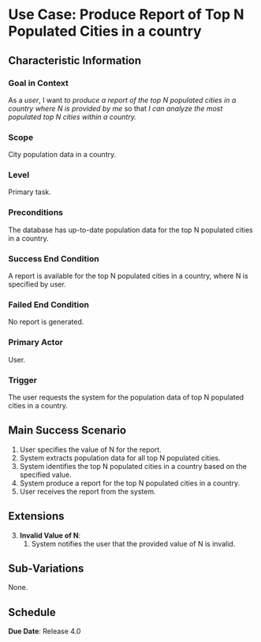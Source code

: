 # Use Case: Produce Report of Top N Populated Cities in a country

## Characteristic Information

### Goal in Context

As a *user*, I want *to produce a report of the top N populated cities in a country* *where N is provided by me* so that *I can analyze the most populated top N cities within a country.*

### Scope

City population data in a country.

### Level

Primary task.

### Preconditions

The database has up-to-date population data for the top N populated cities in a country.

### Success End Condition

A report is available for the top N populated cities in a country, where N is specified by user.

### Failed End Condition

No report is generated.

### Primary Actor

User.

### Trigger

The user requests the system for the population data of top N populated cities in a country.

## Main Success Scenario

1. User specifies the value of N for the report.
2. System extracts population data for all top N populated cities.
3. System identifies the top N populated cities in a country based on the specified value.
4. System produce a report for the top N populated cities in a country.
5. User receives the report from the system.


## Extensions

3. **Invalid Value of N**:
    1. System notifies the user that the provided value of N is invalid.

## Sub-Variations

None.

## Schedule

**Due Date**: Release 4.0
